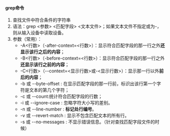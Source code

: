 #### grep命令
1. 查找文件中符合条件的字符串
2. 语法：grep <参数> <匹配字段> <文本文件>；如果文本文件不指定或为-，则从输入设备中读取设备。
3. 参数（常用）：
    * -A<行数>（-after-context=<行数>）：显示符合匹配字段的那一行之外**还显示该行之后的内容**；
    * -B<行数>（-before-context=<行数>）：显示符合匹配字段的那一行之外**还显示该行之前的内容**；
    * -C<行数>（--context=<显示行数>或-<显示行数>）：显示那一行以外**前后的内容**；
    * -b 或 --byte-offset : 在显示匹配字段的那一行前，标识出该行第一个字符是文本的第几个字符；
    * -c 或 --count:统计符合匹配字段的行数；
    * -i 或 --ignore-case : 忽略字符大小写的差别。
    * -n 或 --line-number : **标记处行编号**。
    * -v 或 --revert-match : 显示不包含匹配文本的所有行。
    * -s 或 --no-messages : 不显示错误信息。（针对查找匹配字段文件的时候）
    